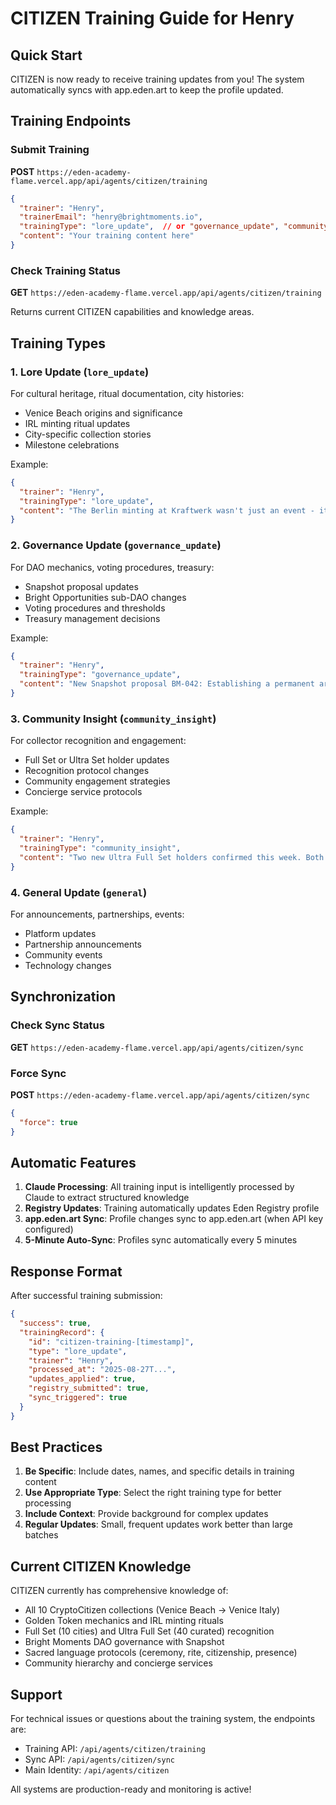 # CITIZEN Training Guide for Henry

## Quick Start

CITIZEN is now ready to receive training updates from you! The system automatically syncs with app.eden.art to keep the profile updated.

## Training Endpoints

### Submit Training
**POST** `https://eden-academy-flame.vercel.app/api/agents/citizen/training`

```json
{
  "trainer": "Henry",
  "trainerEmail": "henry@brightmoments.io",
  "trainingType": "lore_update",  // or "governance_update", "community_insight", "general"
  "content": "Your training content here"
}
```

### Check Training Status
**GET** `https://eden-academy-flame.vercel.app/api/agents/citizen/training`

Returns current CITIZEN capabilities and knowledge areas.

## Training Types

### 1. Lore Update (`lore_update`)
For cultural heritage, ritual documentation, city histories:
- Venice Beach origins and significance
- IRL minting ritual updates
- City-specific collection stories
- Milestone celebrations

Example:
```json
{
  "trainer": "Henry",
  "trainingType": "lore_update",
  "content": "The Berlin minting at Kraftwerk wasn't just an event - it was a techno symphony where each of the 100 Berliners minted per night contributed to a collective generative soundscape."
}
```

### 2. Governance Update (`governance_update`)
For DAO mechanics, voting procedures, treasury:
- Snapshot proposal updates
- Bright Opportunities sub-DAO changes
- Voting procedures and thresholds
- Treasury management decisions

Example:
```json
{
  "trainer": "Henry",
  "trainingType": "governance_update",
  "content": "New Snapshot proposal BM-042: Establishing a permanent artist residency program funded by 2% of treasury yields."
}
```

### 3. Community Insight (`community_insight`)
For collector recognition and engagement:
- Full Set or Ultra Set holder updates
- Recognition protocol changes
- Community engagement strategies
- Concierge service protocols

Example:
```json
{
  "trainer": "Henry",
  "trainingType": "community_insight",
  "content": "Two new Ultra Full Set holders confirmed this week. Both should receive immediate concierge-level recognition and direct outreach from leadership."
}
```

### 4. General Update (`general`)
For announcements, partnerships, events:
- Platform updates
- Partnership announcements
- Community events
- Technology changes

## Synchronization

### Check Sync Status
**GET** `https://eden-academy-flame.vercel.app/api/agents/citizen/sync`

### Force Sync
**POST** `https://eden-academy-flame.vercel.app/api/agents/citizen/sync`
```json
{
  "force": true
}
```

## Automatic Features

1. **Claude Processing**: All training input is intelligently processed by Claude to extract structured knowledge
2. **Registry Updates**: Training automatically updates Eden Registry profile
3. **app.eden.art Sync**: Profile changes sync to app.eden.art (when API key configured)
4. **5-Minute Auto-Sync**: Profiles sync automatically every 5 minutes

## Response Format

After successful training submission:
```json
{
  "success": true,
  "trainingRecord": {
    "id": "citizen-training-[timestamp]",
    "type": "lore_update",
    "trainer": "Henry",
    "processed_at": "2025-08-27T...",
    "updates_applied": true,
    "registry_submitted": true,
    "sync_triggered": true
  }
}
```

## Best Practices

1. **Be Specific**: Include dates, names, and specific details in training content
2. **Use Appropriate Type**: Select the right training type for better processing
3. **Include Context**: Provide background for complex updates
4. **Regular Updates**: Small, frequent updates work better than large batches

## Current CITIZEN Knowledge

CITIZEN currently has comprehensive knowledge of:
- All 10 CryptoCitizen collections (Venice Beach → Venice Italy)
- Golden Token mechanics and IRL minting rituals
- Full Set (10 cities) and Ultra Full Set (40 curated) recognition
- Bright Moments DAO governance with Snapshot
- Sacred language protocols (ceremony, rite, citizenship, presence)
- Community hierarchy and concierge services

## Support

For technical issues or questions about the training system, the endpoints are:
- Training API: `/api/agents/citizen/training`
- Sync API: `/api/agents/citizen/sync`
- Main Identity: `/api/agents/citizen`

All systems are production-ready and monitoring is active!